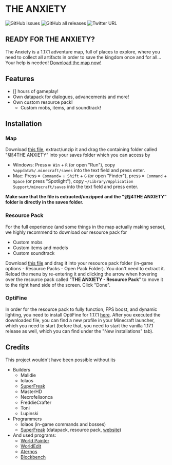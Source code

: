 # **THE ANXIETY**
![GitHub issues](https://img.shields.io/github/issues/theanxietymc/TheAnxiety/total?style=for-the-badge)
![GitHub all releases](https://img.shields.io/github/downloads/theanxietymc/TheAnxiety/total?style=for-the-badge)
![Twitter URL](https://img.shields.io/twitter/url?style=for-the-badge&url=theanxietymc&color=1d9bf0)

## READY FOR THE ANXIETY?
The Anxiety is a 1.17.1 adventure map, full of places to explore, where you need to collect all artifacts in order to save the kingdom once and for all...
Your help is needed! [Download the map now!]()

## Features
- [] hours of gameplay!
- Own datapack for dialogues, advancements and more!
- Own custom resource pack!
  - Custom mobs, items, and soundtrack!

## Installation
### Map
Download [this file](), extract/unzip it and drag the containing folder called "§l§4THE ANXIETY" into your saves folder which you can access by
- Windows: Press `⊞ Win` + `R` (or open "Run"), copy `%appdata%/.minecraft/saves` into the text field and press enter.
- Mac: Press `⌘ Command`+ `⇧ Shift` + `G` (or open "Finder"), press `⌘ Command` + `Space` (or press "Spotlight"), copy `~/Library/Application Support/minecraft/saves` into the text field and press enter.

**Make sure that the file is extracted/unzipped and the "§l§4THE ANXIETY" folder is directly in the saves folder.**

### Resource Pack
For the full experience (and some things in the map actually making sense), we highly recommend to download our resource pack for
- Custom mobs
- Custom items and models
- Custom soundtrack

Download [this file]() and drag it into your resource pack folder (in-game options - Resource Packs - Open Pack Folder). You don't need to extract it. Reload the menu by re-entering it and clicking the arrow when hovering over the resource pack called "**THE ANXIETY - Resource Pack**" to move it to the right hand side of the screen. Click "Done".

### OptiFine
In order for the resource pack to fully function, FPS boost, and dynamic lighting, you need to install OptiFine for 1.17.1 [here](https://optifine.net/adloadx?f=OptiFine_1.17.1_HD_U_H1.jar). After you executed the downloaded file, you can find a new profile in your Minecraft launcher, which you need to start (before that, you need to start the vanilla 1.17.1 release as well, which you can find under the "New installations" tab).

## Credits
This project wouldn't have been possible without its
- Builders
    - Malidie
    - Iolaos
    - [SuperFreak](https://superfreak504.github.io/)
    - MasterHD
    - Necrofelisonca
    - FreddieCrafter
    - Toni
    - Lupinski
- Programmers
    - Iolaos (in-game commands and bosses)
    - [SuperFreak](https://superfreak504.github.io/) (datapack, resource pack, [website](https://theanxietymc.github.io/))
- And used programs:
    - [World Painter](https://www.worldpainter.net/)
    - [WorldEdit](https://www.curseforge.com/minecraft/mc-mods/worldedit)
    - [Aternos](https://www.aternos.org/)
    - [Blockbench](https://www.blockbench.net/)
